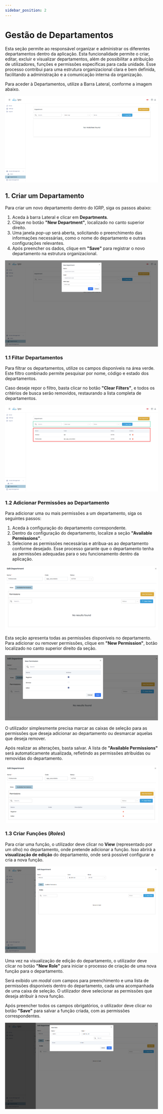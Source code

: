 ```yaml
---
sidebar_position: 2
---
```


# Gestão de Departamentos

Esta seção permite ao responsável organizar e administrar os diferentes departamentos dentro da aplicação. Esta funcionalidade permite o criar, editar, excluir e visualizar departamentos, além de possibilitar a atribuição de utilizadores, funções e permissões específicas para cada unidade. Esse processo contribui para uma estrutura organizacional clara e bem definida, facilitando a administração e a comunicação interna da organização.

Para aceder à Departamentos, utilize a Barra Lateral, conforme a imagem abaixo.

![Departament](img/departament.png)

## 1. Criar um Departamento

Para criar um novo departamento dentro do IGRP, siga os passos abaixo:

1. Aceda à barra Lateral e clicar em **Departments**.
2. Clique no botão **"New Department"**, localizado no canto superior direito.
3. Uma janela _pop-up_ será aberta, solicitando o preenchimento das informações necessárias, como o nome do departamento e outras configurações relevantes.
4. Após preencher os dados, clique em **"Save"** para registrar o novo departamento na estrutura organizacional.

![Create Departament](img/createDepartament.png)

### 1.1 Filtar Departamentos

Para filtrar os departamentos, utilize os campos disponíveis na área verde. Este filtro combinado permite pesquisar por nome, código e estado dos departamentos.

Caso deseje repor o filtro, basta clicar no botão **"Clear Filters"**, e todos os critérios de busca serão removidos, restaurando a lista completa de departamentos.

![Filter Departament](img/filterDepartament.png)

### 1.2 Adicionar Permissões ao Departamento

Para adicionar uma ou mais permissões a um departamento, siga os seguintes passos:

1. Aceda à configuração do departamento correspondente.
2. Dentro da configuração do departamento, localize a seção **"Available Permissions"**.
3. Selecione as permissões necessárias e atribua-as ao departamento conforme desejado.
Esse processo garante que o departamento tenha as permissões adequadas para o seu funcionamento dentro da aplicação.

![Permissions](img/permissions.png)

Esta seção apresenta todas as permissões disponíveis no departamento.
Para adicionar ou remover permissões, clique em **"New Permission"**, botão localizado no canto superior direito da seção.

![New Permission](img/newPermission.png)

O utilizador simplesmente precisa marcar as caixas de seleção para as permissões que deseja adicionar ao departamento ou desmarcar aquelas que deseja remover.

Após realizar as alterações, basta salvar. A lista de **"Available Permissions"** será automaticamente atualizada, refletindo as permissões atribuídas ou removidas do departamento.

![List Permissions](img/listPermissions.png)

### 1.3 Criar Funções (_Roles_)

Para criar uma função, o utilizador deve clicar no **View** (representado por um olho) no departamento, onde pretende adicionar a função. Isso abrirá a **visualização de edição** do departamento, onde será possível configurar e cria a nova função.

![Roles](img/roles.png)

Uma vez na visualização de edição do departamento, o utilizador deve clicar no botão **"New Role"** para iniciar o processo de criação de uma nova função para o departamento.

Será exibido um _modal_ com campos para preenchimento e uma lista de permissões disponíveis dentro do departamento, cada uma acompanhada de uma caixa de seleção. O utilizador deve selecionar as permissões que deseja atribuir à nova função.

Após preencher todos os campos obrigatórios, o utilizador deve clicar no botão **"Save"** para salvar a função criada, com as permissões correspondentes.

![New Roles](img/newRoles.png)

